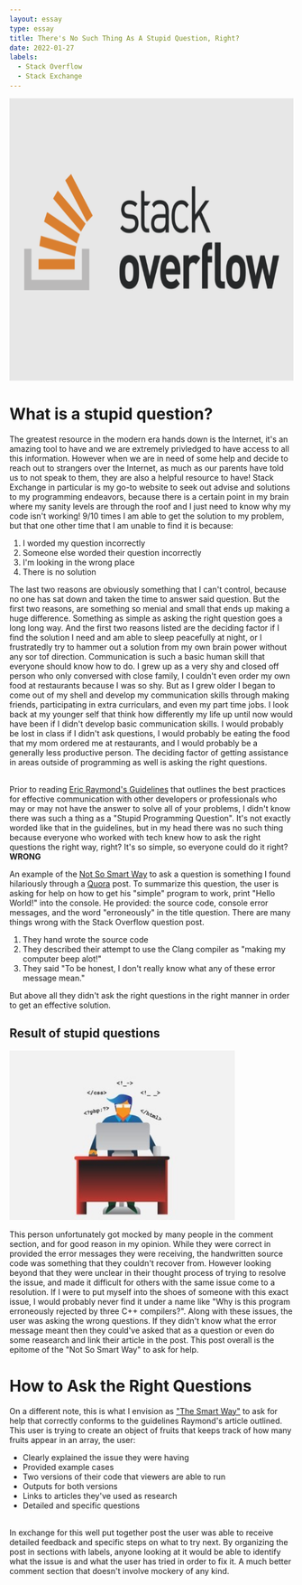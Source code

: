 ```yaml
---
layout: essay
type: essay
title: There's No Such Thing As A Stupid Question, Right?
date: 2022-01-27
labels:
  - Stack Overflow
  - Stack Exchange
---
```


<img src="../images/stack-overflow.png" width="700" height="500">

# What is a stupid question?

The greatest resource in the modern era hands down is the Internet, it's an amazing tool to have and we are extremely privledged to have access to all this information. However when we are in need of some help and decide to reach out to strangers over the Internet, as much as our parents have told us to not speak to them, they are also a helpful resource to have! Stack Exchange in particular is my go-to website to seek out advise and solutions to my programming endeavors, because there is a certain point in my brain where my sanity levels are through the roof and I just need to know why my code isn't working! 9/10 times I am able to get the solution to my problem, but that one other time that I am unable to find it is because: 
<ol>
  <li>I worded my question incorrectly</li>
  <li>Someone else worded their question incorrectly</li>
  <li>I'm looking in the wrong place</li>
  <li>There is no solution</li>
</ol>
The last two reasons are obviously something that I can't control, because no one has sat down and taken the time to answer said question. But the first two reasons, are something so menial and small that ends up making a huge difference. Something as simple as asking the right question goes a long long way. And the first two reasons listed are the deciding factor if I find the solution I need and am able to sleep peacefully at night, or I frustratedly try to hammer out a solution from my own brain power without any sor tof direction. Communication is such a basic human skill that everyone should know how to do. I grew up as a very shy and closed off person who only conversed with close family, I couldn't even order my own food at restaurants because I was so shy. But as I grew older I began to come out of my shell and develop my communication skills through making friends, participating in extra curriculars, and even my part time jobs. I look back at my younger self that think how differently my life up until now would have been if I didn't develop basic communication skills. I would probably be lost in class if I didn't ask questions, I would probably be eating the food that my mom ordered me at restaurants, and I would probably be a generally less productive person. The deciding factor of getting assistance in areas outside of programming as well is asking the right questions.<br><br>

Prior to reading <a href="http://www.catb.org/esr/faqs/smart-questions.html">Eric Raymond's Guidelines</a> that outlines the best practices for effective communication with other developers or professionals who may or may not have the answer to solve all of your problems, I didn't know there was such a thing as a "Stupid Programming Question". It's not exactly worded like that in the guidelines, but in my head there was no such thing because everyone who worked with tech knew how to ask the right questions the right way, right? It's so simple, so everyone could do it right? <b>WRONG</b> <br>

An example of the <a href="https://stackoverflow.com/questions/5508110/why-is-this-program-erroneously-rejected-by-three-c-compilers">Not So Smart Way</a> to ask a question is something I found hilariously through a <a href="https://www.quora.com/Which-are-some-of-the-funniest-Stack-Overflow-questions">Quora</a> post. To summarize this question, the user is asking for help on how to get his "simple" program to work, print "Hello World!" into the console. He provided: the source code, console error messages, and the word "erroneously" in the title question. There are many things wrong with the Stack Overflow question post.
<ol>
  <li>They hand wrote the source code</li>
  <li>They described their attempt to use the Clang compiler as "making my computer beep alot!"</li>
  <li>They said "To be honest, I don't really know what any of these error message mean."</li>
</ol>
But above all they didn't ask the right questions in the right manner in order to get an effective solution.

## Result of stupid questions

<img class="ui medium right floated rounded image" src="../images/confused.jpg" width="400" height="300">

This person unfortunately got mocked by many people in the comment section, and for good reason in my opinion. While they were correct in provided the error messages they were receiving, the handwritten source code was something that they couldn't recover from. However looking beyond that they were unclear in their thought process of trying to resolve the issue, and made it difficult for others with the same issue come to a resolution. If I were to put myself into the shoes of someone with this exact issue, I would probably never find it under a name like "Why is this program erroneously rejected by three C++ compilers?". Along with these issues, the user was asking the wrong questions. If they didn't know what the error message meant then they could've asked that as a question or even do some reasearch and link their article in the post. This post overall is the epitome of the "Not So Smart Way" to ask for help.

# How to Ask the Right Questions

On a different note, this is what I envision as <a href="https://stackoverflow.com/questions/49130506/use-es6-to-increment-object-property-without-map">"The Smart Way"</a>
 to ask for help that correctly conforms to the guidelines Raymond's article outlined. This user is trying to create an object of fruits that keeps track of how many fruits appear in an array, the user:
 <ul>
  <li>Clearly explained the issue they were having</li>
  <li>Provided example cases</li>
  <li>Two versions of their code that viewers are able to run</li>
  <li>Outputs for both versions</li>
  <li>Links to articles they've used as research</li>
  <li>Detailed and specific questions</li>
 </ul>
 <br>
 In exchange for this well put together post the user was able to receive detailed feedback and specific steps on what to try next. By organizing the post in sections with labels, anyone looking at it would be able to identify what the issue is and what the user has tried in order to fix it. A much better comment section that doesn't involve mockery of any kind.
